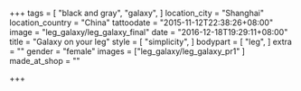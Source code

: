 +++
tags = [
  "black and gray",
  "galaxy",
]
location_city = "Shanghai"
location_country = "China"
tattoodate = "2015-11-12T22:38:26+08:00"
image = "leg_galaxy/leg_galaxy_final"
date = "2016-12-18T19:29:11+08:00"
title = "Galaxy on your leg"
style = [
  "simplicity",
]
bodypart = [
  "leg",
]
extra = ""
gender = "female"
images = ["leg_galaxy/leg_galaxy_pr1"
]
made_at_shop = ""

+++
